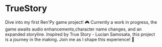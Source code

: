 # TrueStory
 Dive into my first Ren'Py game project! 🎮 Currently a work in progress, the game awaits audio enhancements,character name changes, and an expanded storyline. Inspired by True Story - Lucian Samosata, this project is a journey in the making. Join me as I shape this experience! 🌟
